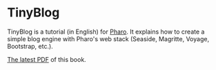 # TinyBlog

TinyBlog is a tutorial (in English) for [Pharo](www.pharo.org).
It explains how to create a simple blog engine with Pharo's web stack (Seaside, Magritte, Voyage, Bootstrap, etc.).


[The latest PDF](https://github.com/SquareBracketAssociates/TinyBlog-EN/releases/download/latest/TinyBlog-EN.pdf) of this book.
